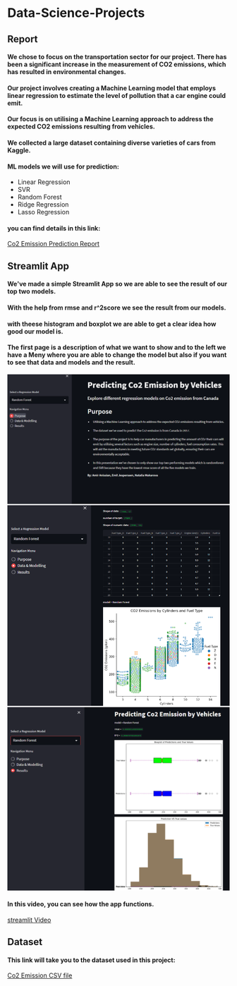 # Data-Science-Projects

## Report
#### We chose to focus on the transportation sector for our project. There has been a significant increase in the measurement of CO2 emissions, which has resulted in environmental changes. 
#### Our project involves creating a Machine Learning model that employs linear regression to estimate the level of pollution that a car engine could emit. 
#### Our focus is on utilising a Machine Learning approach to address the expected CO2 emissions resulting from vehicles.
#### We collected a large dataset containing diverse varieties of cars from Kaggle.
#### ML models we will use for prediction: 
* Linear Regression
* SVR
* Random Forest
* Ridge Regression 
* Lasso Regression 
#### you can find details in this link:
[Co2 Emission Prediction Report](https://github.com/amiranissian/Data-Science-Projects/blob/main/Project%20Documentation_Report.pdf)

## Streamlit App
#### We've made a simple Streamlit App so we are able to see the result of our top two models. 
#### With the help from rmse and r^2score we see the result from our models. 
#### with theese histogram and boxplot we are able to get a clear idea how good our model is.
#### The first page is a description of what we want to show and to the left we have a Meny where you are able to change the model but also if you want to see that data and models and the result.
![Purpose](https://github.com/amiranissian/Data-Science-Projects/blob/main/images/purpose_d.png)
![EDA](https://github.com/amiranissian/Data-Science-Projects/blob/main/images/data_d.png)
![Results](https://github.com/amiranissian/Data-Science-Projects/blob/main/images/result_d.png)

#### In this video, you can see how the app functions.
[streamlit Video](https://github.com/amiranissian/Data-Science-Projects/blob/main/images/streamlit-STREAMLIT_PRESENT_5-2023-04-04-14-04-44.webm)

## Dataset
#### This link will take you to the dataset used in this project:
[Co2 Emission CSV file](https://github.com/amiranissian/Data-Science-Projects/blob/main/CO2%20Emissions_Canada.csv)
